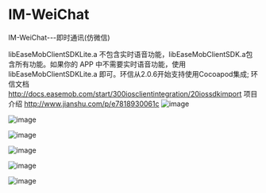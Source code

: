 
# IM-WeiChat
IM-WeiChat---即时通讯(仿微信)

libEaseMobClientSDKLite.a 不包含实时语音功能，libEaseMobClientSDK.a包含所有功能。如果你的 APP 中不需要实时语音功能，使用 libEaseMobClientSDKLite.a 即可。环信从2.0.6开始支持使用Cocoapod集成;
环信文档 http://docs.easemob.com/start/300iosclientintegration/20iossdkimport
项目介绍 http://www.jianshu.com/p/e7818930061c
![image](https://github.com/OneWang/IM-WeiChat/blob/master/ChatSnapshot/1.png)


![image](https://github.com/OneWang/IM-WeiChat/blob/master/ChatSnapshot/2.png)


![image](https://github.com/OneWang/IM-WeiChat/blob/master/ChatSnapshot/3.png)


![image](https://github.com/OneWang/IM-WeiChat/blob/master/ChatSnapshot/4.png)


![image](https://github.com/OneWang/IM-WeiChat/blob/master/ChatSnapshot/5.png)


![image](https://github.com/OneWang/IM-WeiChat/blob/master/ChatSnapshot/6.png)
